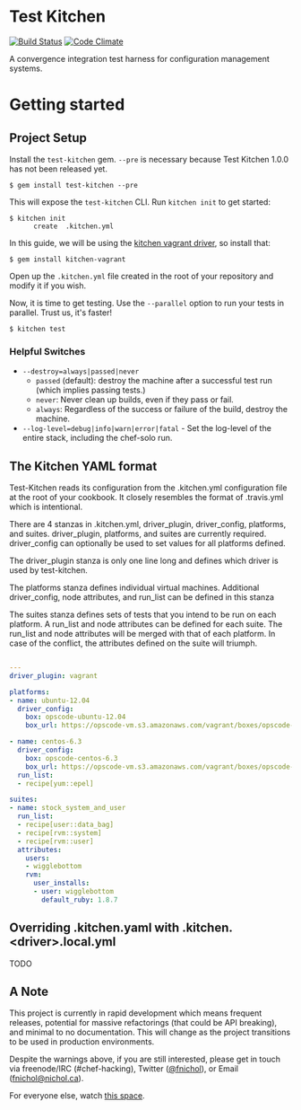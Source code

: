 # Test Kitchen

[![Build Status](https://secure.travis-ci.org/opscode/test-kitchen.png?branch=master)](https://travis-ci.org/opscode/test-kitchen)
[![Code Climate](https://codeclimate.com/github/opscode/test-kitchen.png)](https://codeclimate.com/github/opscode/test-kitchen)

A convergence integration test harness for configuration management systems.

# Getting started

Project Setup
-------------

Install the `test-kitchen` gem. `--pre` is necessary because Test Kitchen 1.0.0 has not been released yet.

```text
$ gem install test-kitchen --pre
```

This will expose the `test-kitchen` CLI. Run `kitchen init` to get started:

```text
$ kitchen init
      create  .kitchen.yml
```
In this guide, we
will be using the [kitchen vagrant driver](https://github.com/opscode/kitchen-vagrant),
so install that:

```text
$ gem install kitchen-vagrant
```

Open up the `.kitchen.yml` file created in the root of your
repository and modify it if you wish.

Now, it is time to get testing. Use the `--parallel` option to run
your tests in parallel. Trust us, it's faster!

    $ kitchen test

### Helpful Switches

 - `--destroy=always|passed|never`
   - `passed` (default): destroy the machine after a successful test
     run (which implies passing tests.)
   - `never`: Never clean up builds, even if they pass or fail.
   - `always`: Regardless of the success or failure of the build,
     destroy the machine.
 - `--log-level=debug|info|warn|error|fatal` - Set the log-level of
     the entire stack, including the chef-solo run. 

## The Kitchen YAML format

Test-Kitchen reads its configuration from the .kitchen.yml
configuration file at the root of your cookbook. It closely resembles
the format of .travis.yml which is intentional.

There are 4 stanzas in .kitchen.yml, driver_plugin, driver_config,
platforms, and suites. driver_plugin, platforms, and suites are
currently required. driver_config can optionally be used to set values
for all platforms defined.

The driver_plugin stanza is only one line long and defines which
driver is used by test-kitchen.

The platforms stanza defines individual virtual machines. Additional
driver_config, node attributes, and run_list can be defined in this stanza

The suites stanza defines sets of tests that you intend to be run on
each platform. A run_list and node attributes can be defined for each
suite. The run_list and node attributes will be merged with that of
each platform. In case of the conflict, the attributes defined on the
suite will triumph.

```yaml

---
driver_plugin: vagrant

platforms:
- name: ubuntu-12.04
  driver_config:
    box: opscode-ubuntu-12.04
    box_url: https://opscode-vm.s3.amazonaws.com/vagrant/boxes/opscode-ubuntu-12.04.box

- name: centos-6.3
  driver_config:
    box: opscode-centos-6.3
    box_url: https://opscode-vm.s3.amazonaws.com/vagrant/boxes/opscode-centos-6.3.box
  run_list:
  - recipe[yum::epel]

suites:
- name: stock_system_and_user
  run_list:
  - recipe[user::data_bag]
  - recipe[rvm::system]
  - recipe[rvm::user]
  attributes:
    users:
    - wigglebottom
    rvm:
      user_installs:
      - user: wigglebottom
        default_ruby: 1.8.7
```

## Overriding .kitchen.yaml with .kitchen.&lt;driver&gt;.local.yml

TODO

## A Note

This project is currently in rapid development which means frequent releases,
potential for massive refactorings (that could be API breaking), and minimal
to no documentation. This will change as the project transitions to be used in
production environments.

Despite the warnings above, if you are still interested, please get in touch
via freenode/IRC (#chef-hacking),
Twitter ([@fnichol](https://twitter.com/fnichol)),
or Email ([fnichol@nichol.ca](mailto:fnichol@nichol.ca)).

For everyone else, watch [this space](https://github.com/opscode/test-kitchen).
